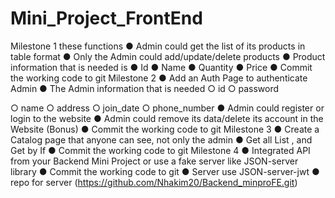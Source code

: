 # Mini_Project_FrontEnd
Milestone 1
these functions
● Admin could get the list of its products in table format
● Only the Admin could add/update/delete products
● Product information that is needed is
● Id
● Name
● Quantity
● Price
● Commit the working code to git
Milestone 2
● Add an Auth Page to authenticate Admin
● The Admin information that is needed
○ id
○ password

○ name
○ address
○ join_date
○ phone_number
● Admin could register or login to the website
● Admin could remove its data/delete its account in the Website (Bonus)
● Commit the working code to git
Milestone 3
● Create a Catalog page that anyone can see, not only the admin
● Get all List , and Get by If
● Commit the working code to git
Milestone 4
● Integrated API from your Backend Mini Project or use a fake server like JSON-server library
● Commit the working code to git
● Server use JSON-server-jwt
● repo for server (https://github.com/Nhakim20/Backend_minproFE.git)



